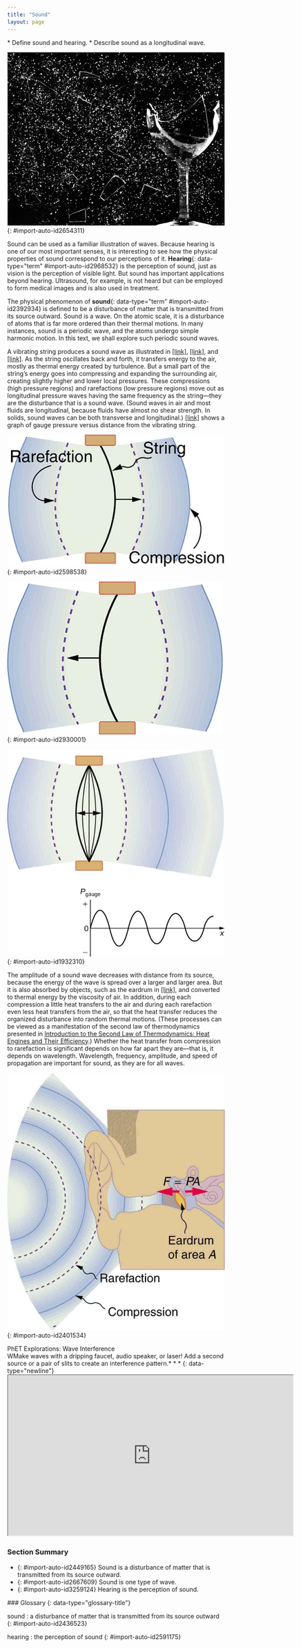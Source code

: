 ```yaml
---
title: "Sound"
layout: page
---
```



<div data-type="abstract" markdown="1">
* Define sound and hearing.
* Describe sound as a longitudinal wave.

</div>

 ![Photograph of a glass, half of which is shattered into small pieces by a high-intensity sound wave. The tiny glass bits are shattered all over the place.](../resources/Figure_18_01_01a.jpg "This glass has been shattered by a high-intensity sound wave of the same frequency as the resonant frequency of the glass. While the sound is not visible, the effects of the sound prove its existence. (credit: ||read||, Flickr)"){: #import-auto-id2654311}

Sound can be used as a familiar illustration of waves. Because hearing is one of our most important senses, it is interesting to see how the physical properties of sound correspond to our perceptions of it. **Hearing**{: data-type="term" #import-auto-id2968532} is the perception of sound, just as vision is the perception of visible light. But sound has important applications beyond hearing. Ultrasound, for example, is not heard but can be employed to form medical images and is also used in treatment.

The physical phenomenon of **sound**{: data-type="term" #import-auto-id2392934} is defined to be a disturbance of matter that is transmitted from its source outward. Sound is a wave. On the atomic scale, it is a disturbance of atoms that is far more ordered than their thermal motions. In many instances, sound is a periodic wave, and the atoms undergo simple harmonic motion. In this text, we shall explore such periodic sound waves.

A vibrating string produces a sound wave as illustrated in [\[link\]](#import-auto-id2598538), [\[link\]](#import-auto-id2930001), and [\[link\]](#import-auto-id1932310). As the string oscillates back and forth, it transfers energy to the air, mostly as thermal energy created by turbulence. But a small part of the string’s energy goes into compressing and expanding the surrounding air, creating slightly higher and lower local pressures. These compressions (high pressure regions) and rarefactions (low pressure regions) move out as longitudinal pressure waves having the same frequency as the string—they are the disturbance that is a sound wave. (Sound waves in air and most fluids are longitudinal, because fluids have almost no shear strength. In solids, sound waves can be both transverse and longitudinal.) [\[link\]](#import-auto-id1932310) shows a graph of gauge pressure versus distance from the vibrating string.

 ![Diagram of a vibrating string held fixed at both ends. The string is shown to move toward the right. The compression and rarefaction of air is shown as bold and dotted line arcs around the string.](../resources/Figure_18_01_02aa.jpg "A vibrating string moving to the right compresses the air in front of it and expands the air behind it."){: #import-auto-id2598538}

![Diagram of a vibrating string held fixed at both the ends. The string is shown to move toward the left. The compression and rarefaction of air is shown as bold and dotted arcs around the string.](../resources/Figure_18_01_02ba.jpg "As the string moves to the left, it creates another compression and rarefaction as the ones on the right move away from the string."){: #import-auto-id2930001}

![Part a of the diagram shows a vibrating string held fixed at both the ends. The string is shown to vibrate to and fro toward left and right. The compression and rarefaction of air is shown as bold and dotted arcs around the string. Part b shows a graph of pressure versus distance from the source. The pressure is along the y axis and the distance is along the x axis. The graph is a sine wave along the x axis.](../resources/Figure_18_01_02c.jpg "After many vibrations, there are a series of compressions and rarefactions moving out from the string as a sound wave. The graph shows gauge pressure versus distance from the source. Pressures vary only slightly from atmospheric for ordinary sounds."){: #import-auto-id1932310}

The amplitude of a sound wave decreases with distance from its source, because the energy of the wave is spread over a larger and larger area. But it is also absorbed by objects, such as the eardrum in [\[link\]](#import-auto-id2401534), and converted to thermal energy by the viscosity of air. In addition, during each compression a little heat transfers to the air and during each rarefaction even less heat transfers from the air, so that the heat transfer reduces the organized disturbance into random thermal motions. (These processes can be viewed as a manifestation of the second law of thermodynamics presented in [Introduction to the Second Law of Thermodynamics: Heat Engines and Their Efficiency](/m42234).) Whether the heat transfer from compression to rarefaction is significant depends on how far apart they are—that is, it depends on wavelength. Wavelength, frequency, amplitude, and speed of propagation are important for sound, as they are for all waves.

![Diagram of an ear is shown with sound wave compressions and rare factions entering the ear as semicircular arcs of bold and dotted lines. The cross section of ear drum marked as A is shown to vibrate to and fro with a force F equals P times A.](../resources/Figure_18_01_03a.jpg "Sound wave compressions and rarefactions travel up the ear canal and force the eardrum to vibrate. There is a net force on the eardrum, since the sound wave pressures differ from the atmospheric pressure found behind the eardrum. A complicated mechanism converts the vibrations to nerve impulses, which are perceived by the person."){: #import-auto-id2401534}

<div data-type="note" data-has-label="true" id="eip-494" class="interactive" data-label="" markdown="1">
<div data-type="title">
PhET Explorations: Wave Interference
</div>
WMake waves with a dripping faucet, audio speaker, or laser! Add a second source or a pair of slits to create an interference pattern.* * *
{: data-type="newline"}

<div data-type="media" id="eip-idm375110816" data-alt="wave interference">
<iframe width="660" height="371.4" src="https://archive.cnx.org/specials/2fe7ad15-b00e-4402-b068-ff503985a18f/wave-interference/"></iframe>
</div>
</div>

### Section Summary

* {: #import-auto-id2449165} Sound is a disturbance of matter that is transmitted from its source outward.
* {: #import-auto-id2667609} Sound is one type of wave.
* {: #import-auto-id3259124} Hearing is the perception of sound.

<div data-type="glossary" markdown="1">
### Glossary
{: data-type="glossary-title"}

sound
: a disturbance of matter that is transmitted from its source outward
{: #import-auto-id2436523}

hearing
: the perception of sound
{: #import-auto-id2591175}

</div>

